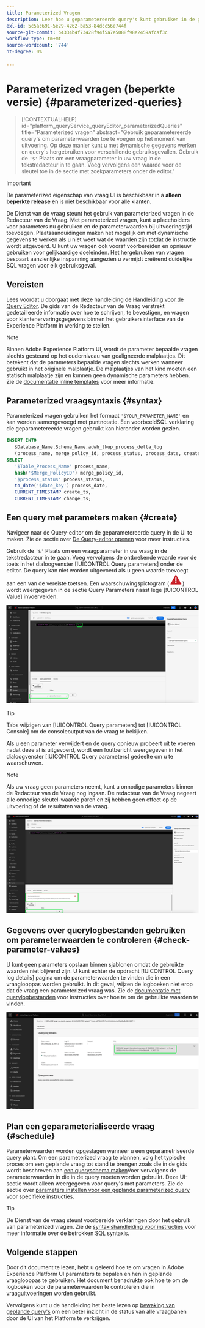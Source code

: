 ```yaml
---
title: Parameterized Vragen
description: Leer hoe u geparametereerde query's kunt gebruiken in de gebruikersinterface van Adobe Experience Platform.
exl-id: 5c5ac691-5e29-4262-ba53-84dcc56e744f
source-git-commit: b4334b4f73428f94f5a7e5088f98e2459afcaf3c
workflow-type: tm+mt
source-wordcount: '744'
ht-degree: 0%

---
```


# Parameterized vragen (beperkte versie) {#parameterized-queries}

>[!CONTEXTUALHELP]
>id="platform_queryService_queryEditor_parameterizedQueries"
>title="Parameterized vragen"
>abstract="Gebruik geparametereerde query&#39;s om parameterwaarden toe te voegen op het moment van uitvoering. Op deze manier kunt u met dynamische gegevens werken en query&#39;s hergebruiken voor verschillende gebruiksgevallen. Gebruik de `'$'` Plaats om een vraagparameter in uw vraag in de tekstredacteur in te gaan. Voeg vervolgens een waarde voor de sleutel toe in de sectie met zoekparameters onder de editor."

>[!IMPORTANT]
>
>De parameterized eigenschap van vraag UI is beschikbaar in a **alleen beperkte release** en is niet beschikbaar voor alle klanten.

De Dienst van de vraag steunt het gebruik van parameterized vragen in de Redacteur van de Vraag. Met parameterized vragen, kunt u placeholders voor parameters nu gebruiken en de parameterwaarden bij uitvoeringstijd toevoegen. Plaatsaanduidingen maken het mogelijk om met dynamische gegevens te werken als u niet weet wat de waarden zijn totdat de instructie wordt uitgevoerd. U kunt uw vragen ook vooraf voorbereiden en opnieuw gebruiken voor gelijkaardige doeleinden. Het hergebruiken van vragen bespaart aanzienlijke inspanning aangezien u vermijdt creërend duidelijke SQL vragen voor elk gebruiksgeval.

## Vereisten

Lees voordat u doorgaat met deze handleiding de [Handleiding voor de Query Editor](./user-guide.md). De gids van de Redacteur van de Vraag verstrekt gedetailleerde informatie over hoe te schrijven, te bevestigen, en vragen voor klantenervaringsgegevens binnen het gebruikersinterface van de Experience Platform in werking te stellen.

>[!NOTE]
>
>Binnen Adobe Experience Platform UI, wordt de parameter bepaalde vragen slechts gesteund op het ouderniveau van gealigneerde malplaatjes. Dit betekent dat de parameters bepaalde vragen slechts werken wanneer gebruikt in het originele malplaatje. De malplaatjes van het kind moeten een statisch malplaatje zijn en kunnen geen dynamische parameters hebben. Zie de [documentatie inline templates](../essential-concepts/inline-templates.md) voor meer informatie.

## Parameterized vraagsyntaxis {#syntax}

Parameterized vragen gebruiken het formaat `'$YOUR_PARAMETER_NAME'` en kan worden samengevoegd met puntnotatie. Een voorbeeldSQL verklaring die geparametereerde vragen gebruikt kan hieronder worden gezien.

```sql
INSERT INTO
   $Database_Name.Schema_Name.adwh_lkup_process_delta_log
   (process_name, merge_policy_id, process_status, process_date, create_ts, change_ts)
SELECT
   '$Table_Process_Name' process_name,
   hash('$Merge_PolicyID') merge_policy_id,
   '$process_status' process_status,
   to_date('$date_key') process_date,
   CURRENT_TIMESTAMP create_ts,
   CURRENT_TIMESTAMP change_ts;
```

## Een query met parameters maken {#create}

Navigeer naar de Query-editor om de geparametereerde query in de UI te maken. Zie de sectie over [De Query-editor openen](./user-guide.md#accessing-query-editor) voor meer instructies.

Gebruik de `'$'` Plaats om een vraagparameter in uw vraag in de tekstredacteur in te gaan. Voeg vervolgens de ontbrekende waarde voor de toets in het dialoogvenster [!UICONTROL Query parameters] onder de editor. De query kan niet worden uitgevoerd als u geen waarde toevoegt aan een van de vereiste toetsen. Een waarschuwingspictogram (![Een waarschuwingspictogram](../images/ui/parameterized-queries/alert-icon.png)) wordt weergegeven in de sectie Query Parameters naast lege [!UICONTROL Value] invoervelden.

![De redacteur van de Vraag met een parameterized vraag en de benadrukte sectie van de Parameters van de Vraag.](../images/ui/parameterized-queries/parameterized-query.png)

>[!TIP]
>
>Tabs wijzigen van [!UICONTROL Query parameters] tot [!UICONTROL Console] om de consoleoutput van de vraag te bekijken.

Als u een parameter verwijdert en de query opnieuw probeert uit te voeren nadat deze al is uitgevoerd, wordt een foutbericht weergegeven in het dialoogvenster [!UICONTROL Query parameters] gedeelte om u te waarschuwen.

>[!NOTE]
>
>Als uw vraag geen parameters neemt, kunt u onnodige parameters binnen de Redacteur van de Vraag nog ingaan. De redacteur van de Vraag negeert alle onnodige sleutel-waarde paren en zij hebben geen effect op de uitvoering of de resultaten van de vraag.

![De redacteur van de Vraag met een leeg waardegebied en de fout van vraagparameters benadrukt.](../images/ui/parameterized-queries/query-parameter-error.png)

## Gegevens over querylogbestanden gebruiken om parameterwaarden te controleren {#check-parameter-values}

U kunt geen parameters opslaan binnen sjablonen omdat de gebruikte waarden niet blijvend zijn. U kunt echter de opdracht [!UICONTROL Query log details] pagina om de parameterwaarden te vinden die in een vraaglooppas worden gebruikt. In dit geval, wijzen de logboeken niet erop dat de vraag een parameterized vraag was. Zie de [documentatie met querylogbestanden](./query-logs.md) voor instructies over hoe te om de gebruikte waarden te vinden.

![De mening van vraaglogboeken met SQL van een parameterized vraag die in de detailssectie wordt benadrukt.](../images/ui/parameterized-queries/parameterized-query-logs.png)

<!-- improve screenshot above ^ I am waiting for a scheduled run to complete -->

## Plan een geparameterialiseerde vraag {#schedule}

Parameterwaarden worden opgeslagen wanneer u een geparametriseerde query plant. Om een parameterized vraag te plannen, volg het typische proces om een geplande vraag tot stand te brengen zoals die in de gids wordt beschreven aan [een queryschema maken](./query-schedules.md#create-schedule)Voer vervolgens de parameterwaarden in die in de query moeten worden gebruikt. Deze UI-sectie wordt alleen weergegeven voor query&#39;s met parameters. Zie de sectie over [parameters instellen voor een geplande parameterized query](./query-schedules.md#set-parameters) voor specifieke instructies.

>[!TIP]
>
>De Dienst van de vraag steunt voorbereide verklaringen door het gebruik van parameterized vragen. Zie de [syntaxishandleiding voor instructies](../sql/prepared-statements.md) voor meer informatie over de betrokken SQL syntaxis.

## Volgende stappen

Door dit document te lezen, hebt u geleerd hoe te om vragen in Adobe Experience Platform UI parameters te bepalen en hen in geplande vraaglooppas te gebruiken. Het document benadrukte ook hoe te om de logboeken voor de parameterwaarden te controleren die in vraaguitvoeringen worden gebruikt.

Vervolgens kunt u de handleiding het beste lezen op [bewaking van geplande query&#39;s](./monitor-queries.md) om een beter inzicht in de status van alle vraagbanen door de UI van het Platform te verkrijgen.
